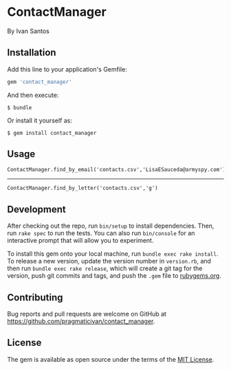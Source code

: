 # ContactManager

By Ivan Santos

## Installation

Add this line to your application's Gemfile:

```ruby
gem 'contact_manager'
```

And then execute:

    $ bundle

Or install it yourself as:

    $ gem install contact_manager

## Usage
	ContactManager.find_by_email('contacts.csv','LisaESauceda@armyspy.com')
___________________________________________________________

	ContactManager.find_by_letter('contacts.csv','g')


## Development

After checking out the repo, run `bin/setup` to install dependencies. Then, run `rake spec` to run the tests. You can also run `bin/console` for an interactive prompt that will allow you to experiment.

To install this gem onto your local machine, run `bundle exec rake install`. To release a new version, update the version number in `version.rb`, and then run `bundle exec rake release`, which will create a git tag for the version, push git commits and tags, and push the `.gem` file to [rubygems.org](https://rubygems.org).

## Contributing

Bug reports and pull requests are welcome on GitHub at https://github.com/pragmaticivan/contact_manager.


## License

The gem is available as open source under the terms of the [MIT License](http://opensource.org/licenses/MIT).

